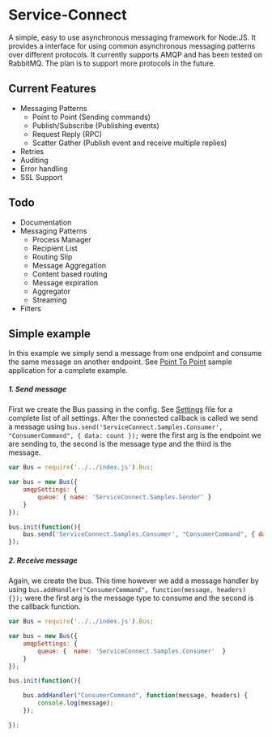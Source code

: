 # Service-Connect

A simple, easy to use asynchronous messaging framework for Node.JS.  It provides a interface for using common asynchronous messaging patterns over different protocols.  It currently supports AMQP and has been tested on RabbitMQ.  The plan is to support more protocols in the future.

## Current Features

* Messaging Patterns
    - Point to Point (Sending commands)
    - Publish/Subscribe (Publishing events)
    - Request Reply (RPC)
    - Scatter Gather (Publish event and receive multiple replies)
* Retries
* Auditing
* Error handling
* SSL Support

## Todo

* Documentation
* Messaging Patterns
    - Process Manager
    - Recipient List
    - Routing Slip
    - Message Aggregation
    - Content based routing
    - Message expiration
    - Aggregator
    - Streaming
* Filters

## Simple example

In this example we simply send a message from one endpoint and consume the same message on another endpoint.
See [Point To Point](https://github.com/twatson83/ServiceConnect-NodeJS/tree/master/examples/Commands) sample application for a complete example.


##### 1. Send message

First we create the Bus passing in the config. See [Settings](https://github.com/twatson83/ServiceConnect-NodeJS/blob/master/src/settings.js) file for a complete list of all settings.  After the connected callback is called we send a message using ```bus.send('ServiceConnect.Samples.Consumer', "ConsumerCommand", { data: count });``` were the first arg is the endpoint we are sending to, the second is the message type and the third is the message.

```js
var Bus = require('../../index.js').Bus;

var bus = new Bus({
    amqpSettings: {
        queue: { name: 'ServiceConnect.Samples.Sender' }
    }
});

bus.init(function(){
    bus.send('ServiceConnect.Samples.Consumer', "ConsumerCommand", { data: count });
});
```

##### 2. Receive message

Again, we create the bus. This time however we add a message handler by using ```bus.addHandler("ConsumerCommand", function(message, headers) {});``` were the first arg is the message type to consume and the second is the callback function.

```js
var Bus = require('../../index.js').Bus;

var bus = new Bus({
    amqpSettings: {
        queue: {  name: 'ServiceConnect.Samples.Consumer'  }
    }
});

bus.init(function(){

    bus.addHandler("ConsumerCommand", function(message, headers) {
        console.log(message);
    });

});
```